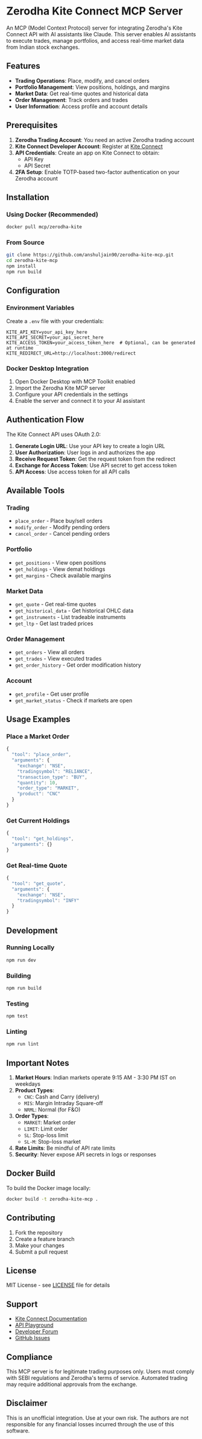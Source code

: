 # Zerodha Kite Connect MCP Server

An MCP (Model Context Protocol) server for integrating Zerodha's Kite Connect API with AI assistants like Claude. This server enables AI assistants to execute trades, manage portfolios, and access real-time market data from Indian stock exchanges.

## Features

- **Trading Operations**: Place, modify, and cancel orders
- **Portfolio Management**: View positions, holdings, and margins
- **Market Data**: Get real-time quotes and historical data
- **Order Management**: Track orders and trades
- **User Information**: Access profile and account details

## Prerequisites

1. **Zerodha Trading Account**: You need an active Zerodha trading account
2. **Kite Connect Developer Account**: Register at [Kite Connect](https://developers.kite.trade/)
3. **API Credentials**: Create an app on Kite Connect to obtain:
   - API Key
   - API Secret
4. **2FA Setup**: Enable TOTP-based two-factor authentication on your Zerodha account

## Installation

### Using Docker (Recommended)

```bash
docker pull mcp/zerodha-kite
```

### From Source

```bash
git clone https://github.com/anshuljain90/zerodha-kite-mcp.git
cd zerodha-kite-mcp
npm install
npm run build
```

## Configuration

### Environment Variables

Create a `.env` file with your credentials:

```env
KITE_API_KEY=your_api_key_here
KITE_API_SECRET=your_api_secret_here
KITE_ACCESS_TOKEN=your_access_token_here  # Optional, can be generated at runtime
KITE_REDIRECT_URL=http://localhost:3000/redirect
```

### Docker Desktop Integration

1. Open Docker Desktop with MCP Toolkit enabled
2. Import the Zerodha Kite MCP server
3. Configure your API credentials in the settings
4. Enable the server and connect it to your AI assistant

## Authentication Flow

The Kite Connect API uses OAuth 2.0:

1. **Generate Login URL**: Use your API key to create a login URL
2. **User Authorization**: User logs in and authorizes the app
3. **Receive Request Token**: Get the request token from the redirect
4. **Exchange for Access Token**: Use API secret to get access token
5. **API Access**: Use access token for all API calls

## Available Tools

### Trading
- `place_order` - Place buy/sell orders
- `modify_order` - Modify pending orders
- `cancel_order` - Cancel pending orders

### Portfolio
- `get_positions` - View open positions
- `get_holdings` - View demat holdings
- `get_margins` - Check available margins

### Market Data
- `get_quote` - Get real-time quotes
- `get_historical_data` - Get historical OHLC data
- `get_instruments` - List tradeable instruments
- `get_ltp` - Get last traded prices

### Order Management
- `get_orders` - View all orders
- `get_trades` - View executed trades
- `get_order_history` - Get order modification history

### Account
- `get_profile` - Get user profile
- `get_market_status` - Check if markets are open

## Usage Examples

### Place a Market Order
```javascript
{
  "tool": "place_order",
  "arguments": {
    "exchange": "NSE",
    "tradingsymbol": "RELIANCE",
    "transaction_type": "BUY",
    "quantity": 10,
    "order_type": "MARKET",
    "product": "CNC"
  }
}
```

### Get Current Holdings
```javascript
{
  "tool": "get_holdings",
  "arguments": {}
}
```

### Get Real-time Quote
```javascript
{
  "tool": "get_quote",
  "arguments": {
    "exchange": "NSE",
    "tradingsymbol": "INFY"
  }
}
```

## Development

### Running Locally
```bash
npm run dev
```

### Building
```bash
npm run build
```

### Testing
```bash
npm test
```

### Linting
```bash
npm run lint
```

## Important Notes

1. **Market Hours**: Indian markets operate 9:15 AM - 3:30 PM IST on weekdays
2. **Product Types**:
   - `CNC`: Cash and Carry (delivery)
   - `MIS`: Margin Intraday Square-off
   - `NRML`: Normal (for F&O)
3. **Order Types**:
   - `MARKET`: Market order
   - `LIMIT`: Limit order
   - `SL`: Stop-loss limit
   - `SL-M`: Stop-loss market
4. **Rate Limits**: Be mindful of API rate limits
5. **Security**: Never expose API secrets in logs or responses

## Docker Build

To build the Docker image locally:

```bash
docker build -t zerodha-kite-mcp .
```

## Contributing

1. Fork the repository
2. Create a feature branch
3. Make your changes
4. Submit a pull request

## License

MIT License - see [LICENSE](LICENSE) file for details

## Support

- [Kite Connect Documentation](https://kite.trade/docs/connect/v3/)
- [API Playground](https://kite.trade/docs/connect/v3/api/)
- [Developer Forum](https://kite.trade/forum/)
- [GitHub Issues](https://github.com/anshuljain90/zerodha-kite-mcp/issues)

## Compliance

This MCP server is for legitimate trading purposes only. Users must comply with SEBI regulations and Zerodha's terms of service. Automated trading may require additional approvals from the exchange.

## Disclaimer

This is an unofficial integration. Use at your own risk. The authors are not responsible for any financial losses incurred through the use of this software.